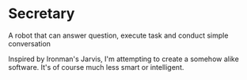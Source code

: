 # Secretary
A robot that can answer question, execute task and conduct simple conversation

Inspired by Ironman's Jarvis, I'm attempting to create a somehow alike software. It's of course much less smart or intelligent.